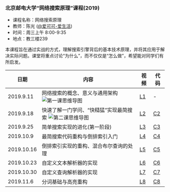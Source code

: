 ### 北京邮电大学“网络搜索原理”课程(2019)
- 课程名称：网络搜索原理
- 教师：陈光 ([@爱可可-爱生活](https://weibo.com/fly51fly))
- 时间：周三上午 8:00-9:35
- 地点：教三楼239

本课程旨在通过实战的方式，理解搜索引擎背后的基本技术原理，并将其应用于解决实际问题。课堂将重点讨论“为什么”，而不仅仅是“怎么做”，希望能对同学们有所启发。


|  日期   | 内容  | 视频 | 代码 |
|  ----  | ----  |  ----  | ----  |
| 2019.9.11  | 网络搜索的概念、意义与通用架构 ![第一课思维导图](https://github.com/fly51fly/Principle-of-Web-Search/blob/master/images/class_1_mm.jpg)|  [L1](https://www.bilibili.com/video/av67367419/?p=1) | - |
| 2019.9.18  | 快速了解一门学问、“快糙猛”实现最简搜索 ![第二课思维导图](https://github.com/fly51fly/Principle-of-Web-Search/blob/master/images/class_2_mm.jpg)|  [L2](https://www.bilibili.com/video/av67367419/?p=2) | [C2](https://github.com/fly51fly/Principle-of-Web-Search/blob/master/notebooks/class_2.ipynb) |
| 2019.9.25  | 简单搜索实现的进化(第一阶段) | [L3](https://www.bilibili.com/video/av67367419/?p=3) | [C3](https://github.com/fly51fly/Principle-of-Web-Search/blob/master/notebooks/class_3.ipynb) |
| 2019.10.9  | 最简搜索代码重构与倒排索引入门 | [L4](https://www.bilibili.com/video/av67367419/?p=4) | [C4](https://github.com/fly51fly/Principle-of-Web-Search/blob/master/notebooks/class_4.ipynb) |
| 2019.10.16  | 倒排索引实现的重构、混合布尔查询的处理 | [L5](https://www.bilibili.com/video/av67367419/?p=5) | [C5](https://github.com/fly51fly/Principle-of-Web-Search/blob/master/notebooks/class_5.ipynb) |
| 2019.10.23  | 自定义文本解析器的实现 | [L6](https://www.bilibili.com/video/av67367419/?p=6) | [C6](https://github.com/fly51fly/Principle-of-Web-Search/blob/master/notebooks/class_6.ipynb) |
| 2019.10.30  | 自定义查询解析器的实现 | [L7](https://www.bilibili.com/video/av67367419/?p=7) | [C7](https://github.com/fly51fly/Principle-of-Web-Search/blob/master/notebooks/class_7.ipynb) |
| 2019.11.6  | 分词基础与高亮重构 | [L8](https://www.bilibili.com/video/av67367419/?p=8) | [C8](https://github.com/fly51fly/Principle-of-Web-Search/blob/master/notebooks/class_8.ipynb) |